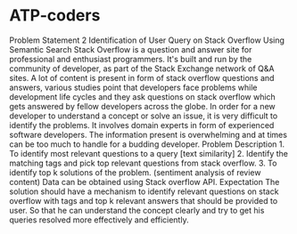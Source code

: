 # ATP-coders
Problem Statement 2 Identification of User Query on Stack Overflow Using Semantic Search Stack Overflow is a question and answer site for professional and enthusiast programmers. It's built and run by the community of developer, as part of the Stack Exchange network of Q&amp;A sites. A lot of content is present in form of stack overflow questions and answers, various studies point that developers face problems while development life cycles and they ask questions on stack overflow which gets answered by fellow developers across the globe. In order for a new developer to understand a concept or solve an issue, it is very difficult to identify the problems. It involves domain experts in form of experienced software developers. The information present is overwhelming and at times can be too much to handle for a budding developer. Problem Description 1. To identify most relevant questions to a query [text similarity] 2. Identify the matching tags and pick top relevant questions from stack overflow. 3. To identify top k solutions of the problem. (sentiment analysis of review content) Data can be obtained using Stack overflow API. Expectation The solution should have a mechanism to identify relevant questions on stack overflow with tags and top k relevant answers that should be provided to user. So that he can understand the concept clearly and try to get his queries resolved more effectively and efficiently. 
